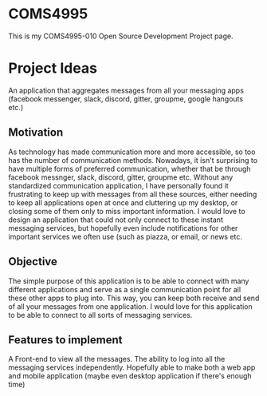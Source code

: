 # COMS4995
This is my COMS4995-010 Open Source Development Project page.

# Project Ideas
An application that aggregates messages from all your messaging apps (facebook messenger, slack, discord, gitter, groupme, google hangouts etc.)

## Motivation
As technology has made communication more and more accessible, so too has the number of communication methods. Nowadays, it isn't surprising to have multiple forms of preferred communication, whether that be through facebook messnger, slack, discord, gitter, groupme etc. Without any standardized communication application, I have personally found it frustrating to keep up with messages from all these sources, either needing to keep all applications open at once and cluttering up my desktop, or closing some of them only to miss important information. I would love to design an application that could not only connect to these instant messaging services, but hopefully even include notifications for other important services we often use (such as piazza, or email, or news etc. 

## Objective
The simple purpose of this application is to be able to connect with many different applications and serve as a single communication point for all these other apps to plug into. This way, you can keep both receive and send of all your messages from one application. I would love for this application to be able to connect to all sorts of messaging services.

## Features to implement
A Front-end to view all the messages. The ability to log into all the messaging services independently. Hopefully able to make both a web app and mobile application (maybe even desktop application if there's enough time)
